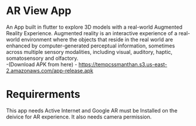 # AR View App
An App built in flutter to explore 3D models with a real-world Augmented Reality Experience.
Augmented reality is an interactive experience of a real-world environment where the objects that reside in the real world are enhanced by computer-generated perceptual information, sometimes across multiple sensory modalities, including visual, auditory, haptic, somatosensory and olfactory.
<br>
-(Download APK from here) - https://tempcssmanthan.s3.us-east-2.amazonaws.com/app-release.apk


# Requirerments
This app needs Active Internet and Google AR must be Installed on the deivice for AR experience. It also needs camera permission.
